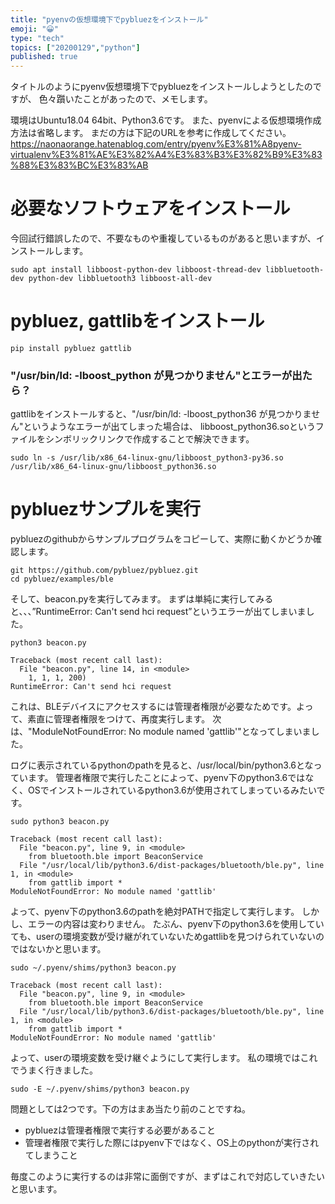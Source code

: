 ```yaml
---
title: "pyenvの仮想環境下でpybluezをインストール"
emoji: "😀"
type: "tech"
topics: ["20200129","python"]
published: true
---
```

タイトルのようにpyenv仮想環境下でpybluezをインストールしようとしたのですが、
色々躓いたことがあったので、メモします。

環境はUbuntu18.04 64bit、Python3.6です。
また、pyenvによる仮想環境作成方法は省略します。
まだの方は下記のURLを参考に作成してください。
https://naonaorange.hatenablog.com/entry/pyenv%E3%81%A8pyenv-virtualenv%E3%81%AE%E3%82%A4%E3%83%B3%E3%82%B9%E3%83%88%E3%83%BC%E3%83%AB


# 必要なソフトウェアをインストール
今回試行錯誤したので、不要なものや重複しているものがあると思いますが、インストールします。
```
sudo apt install libboost-python-dev libboost-thread-dev libbluetooth-dev python-dev libbluetooth3 libboost-all-dev
```

# pybluez, gattlibをインストール
```
pip install pybluez gattlib
```

### "/usr/bin/ld: -lboost_python が見つかりません"とエラーが出たら？
gattlibをインストールすると、"/usr/bin/ld: -lboost_python36 が見つかりません"というようなエラーが出てしまった場合は、
libboost_python36.soというファイルをシンボリックリンクで作成することで解決できます。
```
sudo ln -s /usr/lib/x86_64-linux-gnu/libboost_python3-py36.so /usr/lib/x86_64-linux-gnu/libboost_python36.so
```

# pybluezサンプルを実行
pybluezのgithubからサンプルプログラムをコピーして、実際に動くかどうか確認します。
```
git https://github.com/pybluez/pybluez.git
cd pybluez/examples/ble
```

そして、beacon.pyを実行してみます。
まずは単純に実行してみると、、、”RuntimeError: Can't send hci request”というエラーが出てしまいました。
```
python3 beacon.py

Traceback (most recent call last):
  File "beacon.py", line 14, in <module>
    1, 1, 1, 200)
RuntimeError: Can't send hci request
```
これは、BLEデバイスにアクセスするには管理者権限が必要なためです。よって、素直に管理者権限をつけて、再度実行します。
次は、"ModuleNotFoundError: No module named 'gattlib'"となってしまいました。

ログに表示されているpythonのpathを見ると、/usr/local/bin/python3.6となっています。
管理者権限で実行したことによって、pyenv下のpython3.6ではなく、OSでインストールされているpython3.6が使用されてしまっているみたいです。
```
sudo python3 beacon.py

Traceback (most recent call last):
  File "beacon.py", line 9, in <module>
    from bluetooth.ble import BeaconService
  File "/usr/local/lib/python3.6/dist-packages/bluetooth/ble.py", line 1, in <module>
    from gattlib import *
ModuleNotFoundError: No module named 'gattlib'
```

よって、pyenv下のpython3.6のpathを絶対PATHで指定して実行します。
しかし、エラーの内容は変わりません。
たぶん、pyenv下のpython3.6を使用していても、userの環境変数が受け継がれていないためgattlibを見つけられていないのではないかと思います。
```
sudo ~/.pyenv/shims/python3 beacon.py

Traceback (most recent call last):
  File "beacon.py", line 9, in <module>
    from bluetooth.ble import BeaconService
  File "/usr/local/lib/python3.6/dist-packages/bluetooth/ble.py", line 1, in <module>
    from gattlib import *
ModuleNotFoundError: No module named 'gattlib'
```

よって、userの環境変数を受け継ぐようにして実行します。
私の環境ではこれでうまく行きました。
```
sudo -E ~/.pyenv/shims/python3 beacon.py
```

問題としては2つです。下の方はまあ当たり前のことですね。
- pybluezは管理者権限で実行する必要があること
- 管理者権限で実行した際にはpyenv下ではなく、OS上のpythonが実行されてしまうこと

毎度このように実行するのは非常に面倒ですが、まずはこれで対応していきたいと思います。

